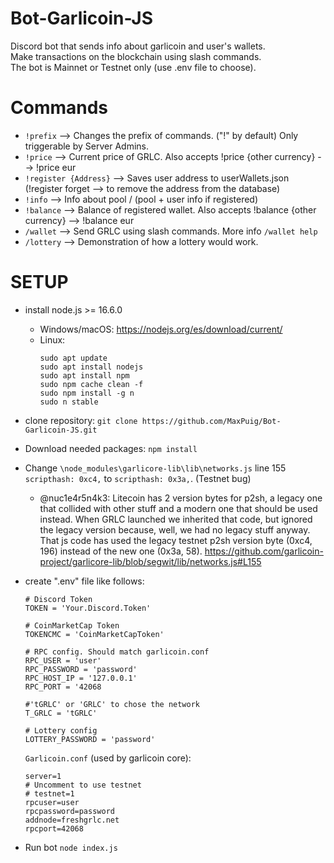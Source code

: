# Bot-Garlicoin-JS
Discord bot that sends info about garlicoin and user's wallets.\
Make transactions on the blockchain using slash commands.\
The bot is Mainnet or Testnet only (use .env file to choose).

# Commands
- `!prefix` --> Changes the prefix of commands. ("!" by default) Only triggerable by Server Admins.
- `!price` --> Current price of GRLC. Also accepts !price {other currency} --> !price eur
- `!register {Address}` --> Saves user address to userWallets.json (!register forget --> to remove the address from the database)
- `!info` --> Info about pool / (pool + user info if registered)
- `!balance` --> Balance of registered wallet. Also accepts !balance {other currency} --> !balance eur
- `/wallet` --> Send GRLC using slash commands. More info `/wallet help`
- `/lottery` --> Demonstration of how a lottery would work.

# SETUP
- install node.js >= 16.6.0
  - Windows/macOS: https://nodejs.org/es/download/current/
  - Linux:
    ```
    sudo apt update
    sudo apt install nodejs
    sudo apt install npm
    sudo npm cache clean -f
    sudo npm install -g n
    sudo n stable
    ```
- clone repository: `git clone https://github.com/MaxPuig/Bot-Garlicoin-JS.git`
- Download needed packages: `npm install`
- Change `\node_modules\garlicore-lib\lib\networks.js` line 155 `scripthash: 0xc4,` to `scripthash: 0x3a,`. (Testnet bug)
  - @nuc1e4r5n4k3: Litecoin has 2 version bytes for p2sh, a legacy one that collided with other stuff and a modern one that should be used instead. When GRLC launched we inherited that code, but ignored the legacy version because, well, we had no legacy stuff anyway. That js code has used the legacy testnet p2sh version byte (0xc4, 196) instead of the new one (0x3a, 58). https://github.com/garlicoin-project/garlicore-lib/blob/segwit/lib/networks.js#L155
- create ".env" file like follows:
  ```
  # Discord Token
  TOKEN = 'Your.Discord.Token'

  # CoinMarketCap Token
  TOKENCMC = 'CoinMarketCapToken'
  
  # RPC config. Should match garlicoin.conf
  RPC_USER = 'user'
  RPC_PASSWORD = 'password'
  RPC_HOST_IP = '127.0.0.1'
  RPC_PORT = '42068
  
  #'tGRLC' or 'GRLC' to chose the network
  T_GRLC = 'tGRLC'

  # Lottery config
  LOTTERY_PASSWORD = 'password'
  ```
  `Garlicoin.conf` (used by garlicoin core):
  ```
  server=1
  # Uncomment to use testnet
  # testnet=1
  rpcuser=user
  rpcpassword=password
  addnode=freshgrlc.net
  rpcport=42068
  ```

-  Run bot `node index.js`